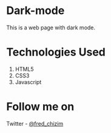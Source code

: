 # Dark-mode
This is a web page with dark mode.

# Technologies Used
1. HTML5
2. CSS3
3. Javascript


# Follow me on
Twitter - [@fred_chizim](https://www.twitter.com/fred_chizim "fred")
